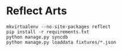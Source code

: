 Reflect Arts
============

    mkvirtualenv --no-site-packages reflect
    pip install -r requirements.txt
    python manage.py syncdb
    python manage.py loaddata fixtures/*.json

